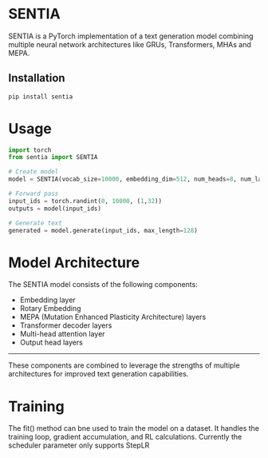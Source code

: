 # SENTIA

SENTIA is a PyTorch implementation of a text generation model combining multiple neural network architectures like GRUs, Transformers, MHAs and MEPA.

## Installation

```bash
pip install sentia
```
# Usage
```python
import torch
from sentia import SENTIA

# Create model
model = SENTIA(vocab_size=10000, embedding_dim=512, num_heads=8, num_layers=6, hidden_dim=512)

# Forward pass
input_ids = torch.randint(0, 10000, (1,32)) 
outputs = model(input_ids)

# Generate text 
generated = model.generate(input_ids, max_length=128)
```
# Model Architecture
The SENTIA model consists of the following components:

- Embedding layer
- Rotary Embedding
- MEPA (Mutation Enhanced Plasticity Architecture) layers
- Transformer decoder layers
- Multi-head attention layer
- Output head layers
_________________________________________________________________________________________________________________________
These components are combined to leverage the strengths of multiple architectures for improved text generation capabilities.
# Training
The fit() method can bne used to train the model on a dataset. It handles the training loop, gradient accumulation, and RL calculations. Currently the scheduler parameter only supports StepLR

